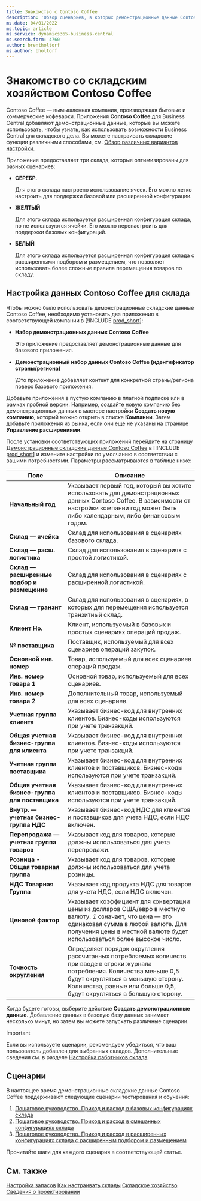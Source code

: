 ```yaml
---
title: Знакомство с Contoso Coffee
description: 'Обзор сценариев, в которых демонстрационные данные Contoso Coffee могут помочь вам узнать, как использовать возможности Business Central для склада.'
ms.date: 04/01/2022
ms.topic: article
ms.service: dynamics365-business-central
ms.search.form: 4760
author: brentholtorf
ms.author: bholtorf
---
```


# Знакомство со складским хозяйством Contoso Coffee

Contoso Coffee — вымышленная компания, производящая бытовые и коммерческие кофеварки. Приложения **Contoso Coffee** для Business Central добавляют демонстрационные данные, которые вы можете использовать, чтобы узнать, как использовать возможности Business Central для складского дела. Вы можете настраивать складские функции различными способами, см. [Обзор различных вариантов настройки](../../design-details-warehouse-management.md#overview-of-different-configuration-options).

Приложение предоставляет три склада, которые оптимизированы для разных сценариев:

- **СЕРЕБР.**  

  Для этого склада настроено использование ячеек. Его можно легко настроить для поддержки базовой или расширенной конфигурации. 

- **ЖЕЛТЫЙ**  

  Для этого склада используется расширенная конфигурация склада, но не используются ячейки. Его можно перенастроить для поддержки базовых конфигураций.

- **БЕЛЫЙ**  

  Для этого склада используется расширенная конфигурация склада с расширенными подбором и размещением, что позволяет использовать более сложные правила перемещения товаров по складу.

## Настройка данных Contoso Coffee для склада

Чтобы можно было использовать демонстрационные складские данные Contoso Coffee, необходимо установить два приложения в соответствующей компании в [!INCLUDE [prod_short](../../includes/prod_short.md)]:  

- **Набор демонстрационных данных Contoso Coffee**  

    Это приложение предоставляет демонстрационные данные для базового приложения.  
- **Демонстрационный набор данных Contoso Coffee (идентификатор страны/региона)**  

    \Это приложение добавляет контент для конкретной страны/региона поверх базового приложения.

Добавьте приложения в пустую компанию в платной подписке или в рамках пробной версии. Например, создайте новую компанию без демонстрационных данных в мастере настройки **Создать новую компанию**, который можно открыть в списке **Компании**. Затем добавьте приложения из [рынка](../../ui-extensions-install-uninstall.md#install), если они еще не указаны на странице **Управление расширениями**.  

После установки соответствующих приложений перейдите на страницу [Демонстрационные складские данные Contoso Coffee](https://businesscentral.dynamics.com/?page=4761) в [!INCLUDE [prod_short](../../includes/prod_short.md)] и измените настройки по умолчанию в соответствии с вашими потребностями. Параметры рассматриваются в таблице ниже:  

|Поле  |Описание  |
|---------|---------|
|**Начальный год** |Указывает первый год, который вы хотите использовать для демонстрационных данных Contoso Coffee. В зависимости от настройки компании год может быть либо календарным, либо финансовым годом.|
|**Склад — ячейка**  |Склад для использования в сценариях базового склада.|
|**Склад — расш. логистика**  |Склад для использования в сценариях с простой логистикой.|
|**Склад — расширенные подбор и размещение**  |Склад для использования в сценариях с расширенной логистикой.|
|**Склад — транзит**  |Склад для использования в сценариях, в которых для перемещения используется транзитный склад.|
|**Клиент Но.**  |Клиент, используемый в базовых и простых сценариях операций продаж.|
|**№ поставщика**  |Поставщик, используемый для всех сценариев операций закупок.|
|**Основной инв. номер**  |Товар, используемый для всех сценариев операций продаж.|
|**Инв. номер товара 1**  |Основной товар, используемый для всех сценариев.|
|**Инв. номер товара 2**  |Дополнительный товар, используемый для всех сценариев.|
|**Учетная группа клиента**|Указывает бизнес-код для внутренних клиентов. Бизнес-коды используются при учете транзакций. |
|**Общая учетная бизнес-группа для клиента**|Указывает бизнес-код для внутренних клиентов. Бизнес-коды используются при учете транзакций. |
|**Учетная группа поставщика**|Указывает бизнес-код для внутренних клиентов и поставщиков. Бизнес-коды используются при учете транзакций. |
|**Общая учетная бизнес-группа для поставщика**|Указывает бизнес-код для внутренних клиентов и поставщиков. Бизнес-коды используются при учете транзакций. |
|**Внутр. — учетная бизнес-группа НДС**|Указывает бизнес-код НДС для клиентов и поставщиков для учета НДС, если НДС включен.|
|**Перепродажа — учетная группа товаров**    |Указывает код для товаров, которые должны использоваться для учета перепродажи.|
|**Розница - Общая товарная группа**    |Указывает код для товаров, которые должны использоваться для учета розницы.|
|**НДС Товарная Группа**    |Указывает код продукта НДС для товаров для учета НДС, если НДС включен.|
|**Ценовой фактор**     |Указывает коэффициент для конвертации цены из долларов США/евро в местную валюту. *1* означает, что цена — это одинаковая сумма в любой валюте. Для получения цены в местной валюте будет использоваться более высокое число. |
|**Точность округления**  |Определяет порядок округления рассчитанных потребляемых количеств при вводе в строки журнала потребления. Количества меньше 0,5 будут округляться в меньшую сторону. Количества, равные или больше 0,5, будут округляться в большую сторону.|

Когда будете готовы, выберите действие **Создать демонстрационные данные**. Добавление данных в базовую базу данных занимает несколько минут, но затем вы можете запускать различные сценарии.  

> [!IMPORTANT]
> Если вы используете сценарии, рекомендуем убедиться, что ваш пользователь добавлен для выбранных складов. Дополнительные сведения см. в разделе [Настройка работников склада](../../warehouse-how-to-set-up-warehouse-employees.md).

## Сценарии

В настоящее время демонстрационные складские данные Contoso Coffee поддерживают следующие сценарии тестирования и обучения:

1.  [Пошаговое руководство. Приход и расход в базовых конфигурациях склада](warehouse-basic-flow-putaway-pick.md)
2.  [Пошаговое руководство. Приход и расход в смешанных конфигурациях склада](warehouse-mixed-flow-receive-pick-ship.md)
3.  [Пошаговое руководство. Приход и расход в расширенных конфигурациях склада с расширенным подбором и размещением](warehouse-directed-flow.md)

Прочитайте шаги для каждого сценария в соответствующей статье.  

## См. также

[Настройка запасов](../../inventory-setup-inventory.md) 
[Как настраивать склады](../../inventory-how-setup-locations.md) 
[Складское хозяйство](../../warehouse-manage-warehouse.md) 
[Сведения о проектировании](../../design-details-warehouse-overview.md) 
